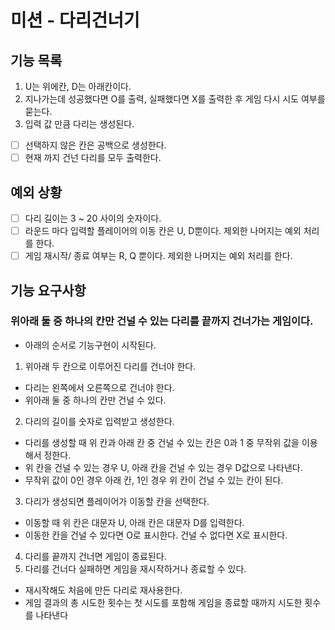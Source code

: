 # 미션 - 다리건너기

## 기능 목록

1. U는 위에칸, D는 아래칸이다.
2. 지나가는데 성공했다면 O를 출력, 실패했다면 X를 출력한 후 게임 다시 시도 여부를 묻는다.
3. 입력 값 만큼 다리는 생성된다.
- [ ] 선택하지 않은 칸은 공백으로 생성한다.
- [ ] 현재 까지 건넌 다리를 모두 출력한다.

## 예외 상황
- [ ] 다리 길이는 3 ~ 20 사이의 숫자이다.
- [ ] 라운드 마다 입력할 플레이어의 이동 칸은 U, D뿐이다. 제외한 나머지는 예외 처리를 한다.
- [ ] 게임 재시작/ 종료 여부는 R, Q 뿐이다. 제외한 나머지는 예외 처리를 한다.

## 기능 요구사항
### 위아래 둘 중 하나의 칸만 건널 수 있는 다리를 끝까지 건너가는 게임이다.

* 아래의 순서로 기능구현이 시작된다.
1. 위아래 두 칸으로 이루어진 다리를 건너야 한다.
 * 다리는 왼쪽에서 오른쪽으로 건너야 한다.
 * 위아래 둘 중 하나의 칸만 건널 수 있다.
2. 다리의 길이를 숫자로 입력받고 생성한다.
 * 다리를 생성할 때 위 칸과 아래 칸 중 건널 수 있는 칸은 0과 1 중 무작위 값을 이용해서 정한다.
 * 위 칸을 건널 수 있는 경우 U, 아래 칸을 건널 수 있는 경우 D값으로 나타낸다. 
 * 무작위 값이 0인 경우 아래 칸, 1인 경우 위 칸이 건널 수 있는 칸이 된다.
3. 다리가 생성되면 플레이어가 이동할 칸을 선택한다.
 * 이동할 때 위 칸은 대문자 U, 아래 칸은 대문자 D를 입력한다.
 * 이동한 칸을 건널 수 있다면 O로 표시한다. 건널 수 없다면 X로 표시한다.
4. 다리를 끝까지 건너면 게임이 종료된다.
5. 다리를 건너다 실패하면 게임을 재시작하거나 종료할 수 있다.
 * 재시작해도 처음에 만든 다리로 재사용한다.
 * 게임 결과의 총 시도한 횟수는 첫 시도를 포함해 게임을 종료할 때까지 시도한 횟수를 나타낸다
